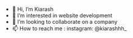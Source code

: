 - 👋 Hi, I’m Kiarash
- 👀 I’m interested in website development
- 💞️ I’m looking to collaborate on a company
- 📫 How to reach me : instagram: @kiarashhh_

<!---
Kiarash-ir/Kiarash-ir is a ✨ special ✨ repository because its `README.md` (this file) appears on your GitHub profile.
You can click the Preview link to take a look at your changes.
--->
